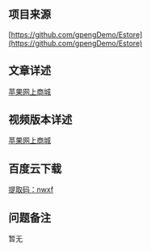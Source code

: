 ## 项目来源
[https://github.com/gpengDemo/Estore](https://github.com/gpengDemo/Estore)
## 文章详述
[苹果网上商城](../detail/JSP+Servlet+C3P0+Mysql实现的苹果网上商城.md)
## 视频版本详述
[苹果网上商城](https://zhuanlan.zhihu.com/p/120925119)
## 百度云下载
[提取码：nwxf](https://pan.baidu.com/s/1T6G2bhCbUPx2FVKKTDoH4A)
## 问题备注
暂无